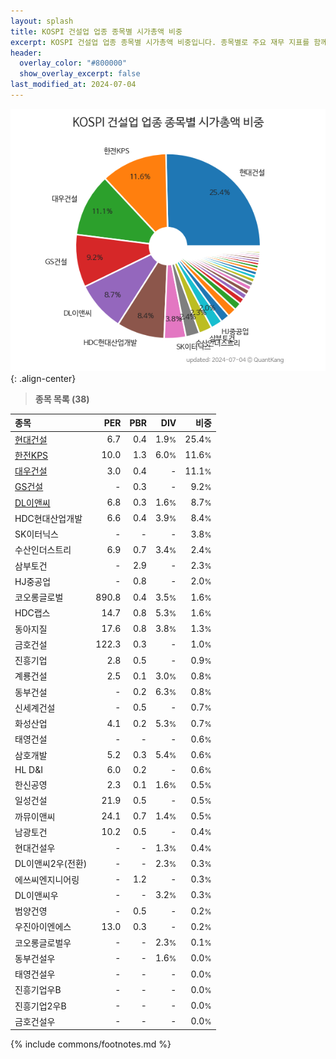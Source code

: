 ```yaml
---
layout: splash
title: KOSPI 건설업 업종 종목별 시가총액 비중
excerpt: KOSPI 건설업 업종 종목별 시가총액 비중입니다. 종목별로 주요 재무 지표를 함께 표시합니다.
header:
  overlay_color: "#800000"
  show_overlay_excerpt: false
last_modified_at: 2024-07-04
---
```



![KOSPI 건설업 업종 종목별 시가총액 비중](/stats/sector/images/kospi_업종_건설업_종목.png){: .align-center}


> **종목 목록 (38)**<a id="list"></a>

| **종목** | **PER** | **PBR** | **DIV** | **비중** |
| :------- | ------: | ------: | ------: | -------: |
| [현대건설](/000720/) | 6.7 | 0.4 | 1.9<small>%</small> | 25.4<small>%</small> |
| [한전KPS](/051600/) | 10.0 | 1.3 | 6.0<small>%</small> | 11.6<small>%</small> |
| [대우건설](/047040/) | 3.0 | 0.4 | - | 11.1<small>%</small> |
| [GS건설](/006360/) | - | 0.3 | - | 9.2<small>%</small> |
| [DL이앤씨](/375500/) | 6.8 | 0.3 | 1.6<small>%</small> | 8.7<small>%</small> |
| HDC현대산업개발 | 6.6 | 0.4 | 3.9<small>%</small> | 8.4<small>%</small> |
| SK이터닉스 | - | - | - | 3.8<small>%</small> |
| 수산인더스트리 | 6.9 | 0.7 | 3.4<small>%</small> | 2.4<small>%</small> |
| 삼부토건 | - | 2.9 | - | 2.3<small>%</small> |
| HJ중공업 | - | 0.8 | - | 2.0<small>%</small> |
| 코오롱글로벌 | 890.8 | 0.4 | 3.5<small>%</small> | 1.6<small>%</small> |
| HDC랩스 | 14.7 | 0.8 | 5.3<small>%</small> | 1.6<small>%</small> |
| 동아지질 | 17.6 | 0.8 | 3.8<small>%</small> | 1.3<small>%</small> |
| 금호건설 | 122.3 | 0.3 | - | 1.0<small>%</small> |
| 진흥기업 | 2.8 | 0.5 | - | 0.9<small>%</small> |
| 계룡건설 | 2.5 | 0.1 | 3.0<small>%</small> | 0.8<small>%</small> |
| 동부건설 | - | 0.2 | 6.3<small>%</small> | 0.8<small>%</small> |
| 신세계건설 | - | 0.5 | - | 0.7<small>%</small> |
| 화성산업 | 4.1 | 0.2 | 5.3<small>%</small> | 0.7<small>%</small> |
| 태영건설 | - | - | - | 0.6<small>%</small> |
| 삼호개발 | 5.2 | 0.3 | 5.4<small>%</small> | 0.6<small>%</small> |
| HL D&I | 6.0 | 0.2 | - | 0.6<small>%</small> |
| 한신공영 | 2.3 | 0.1 | 1.6<small>%</small> | 0.5<small>%</small> |
| 일성건설 | 21.9 | 0.5 | - | 0.5<small>%</small> |
| 까뮤이앤씨 | 24.1 | 0.7 | 1.4<small>%</small> | 0.5<small>%</small> |
| 남광토건 | 10.2 | 0.5 | - | 0.4<small>%</small> |
| 현대건설우 | - | - | 1.3<small>%</small> | 0.4<small>%</small> |
| DL이앤씨2우(전환) | - | - | 2.3<small>%</small> | 0.3<small>%</small> |
| 에쓰씨엔지니어링 | - | 1.2 | - | 0.3<small>%</small> |
| DL이앤씨우 | - | - | 3.2<small>%</small> | 0.3<small>%</small> |
| 범양건영 | - | 0.5 | - | 0.2<small>%</small> |
| 우진아이엔에스 | 13.0 | 0.3 | - | 0.2<small>%</small> |
| 코오롱글로벌우 | - | - | 2.3<small>%</small> | 0.1<small>%</small> |
| 동부건설우 | - | - | 1.6<small>%</small> | 0.0<small>%</small> |
| 태영건설우 | - | - | - | 0.0<small>%</small> |
| 진흥기업우B | - | - | - | 0.0<small>%</small> |
| 진흥기업2우B | - | - | - | 0.0<small>%</small> |
| 금호건설우 | - | - | - | 0.0<small>%</small> |

{% include commons/footnotes.md %}